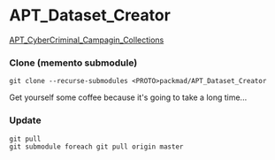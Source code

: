# APT_Dataset_Creator

[APT_CyberCriminal_Campagin_Collections](https://github.com/CyberMonitor/APT_CyberCriminal_Campagin_Collections)


### Clone (memento submodule)

```
git clone --recurse-submodules <PROTO>packmad/APT_Dataset_Creator
```

Get yourself some coffee because it's going to take a long time...

### Update
```
git pull
git submodule foreach git pull origin master
```

